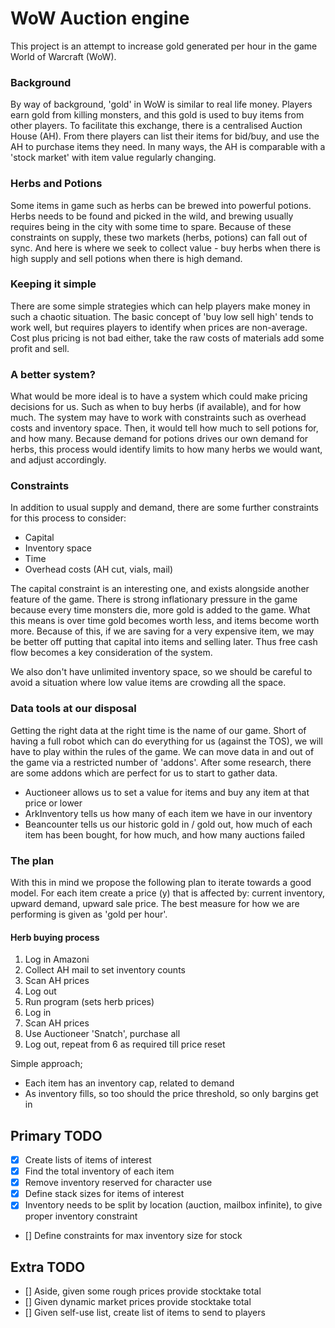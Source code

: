 # WoW Auction engine

This project is an attempt to increase gold generated per hour in the game World of Warcraft (WoW).

### Background
By way of background, 'gold' in WoW is similar to real life money. Players earn gold from killing monsters, and this gold is used to buy items from other players. To facilitate this exchange, there is a centralised Auction House (AH). From there players can list their items for bid/buy, and use the AH to purchase items they need. In many ways, the AH is comparable with a 'stock market' with item value regularly changing. 

### Herbs and Potions
Some items in game such as herbs can be brewed into powerful potions. Herbs needs to be found and picked in the wild, and brewing usually requires being in the city with some time to spare. Because of these constraints on supply, these two markets (herbs, potions) can fall out of sync. And here is where we seek to collect value - buy herbs when there is high supply and sell potions when there is high demand.

### Keeping it simple
There are some simple strategies which can help players make money in such a chaotic situation. The basic concept of 'buy low sell high' tends to work well, but requires players to identify when prices are non-average. Cost plus pricing is not bad either, take the raw costs of materials add some profit and sell.

### A better system?
What would be more ideal is to have a system which could make pricing decisions for us. Such as when to buy herbs (if available), and for how much. The system may have to work with constraints such as overhead costs and inventory space. Then, it would tell how much to sell potions for, and how many. Because demand for potions drives our own demand for herbs, this process would identify limits to how many herbs we would want, and adjust accordingly.

### Constraints
In addition to usual supply and demand, there are some further constraints for this process to consider:
* Capital
* Inventory space
* Time
* Overhead costs (AH cut, vials, mail)

The capital constraint is an interesting one, and exists alongside another feature of the game. There is strong inflationary pressure in the game because every time monsters die, more gold is added to the game. What this means is over time gold becomes worth less, and items become worth more. Because of this, if we are saving for a very expensive item, we may be better off putting that capital into items and selling later. Thus free cash flow becomes a key consideration of the system.

We also don't have unlimited inventory space, so we should be careful to avoid a situation where low value items are crowding all the space. 

### Data tools at our disposal
Getting the right data at the right time is the name of our game. Short of having a full robot which can do everything for us (against the TOS), we will have to play within the rules of the game. We can move data in and out of the game via a restricted number of 'addons'. After some research, there are some addons which are perfect for us to start to gather data.
- Auctioneer allows us to set a value for items and buy any item at that price or lower
- ArkInventory tells us how many of each item we have in our inventory
- Beancounter tells us our historic gold in / gold out, how much of each item has been bought, for how much, and how many auctions failed

### The plan
With this in mind we propose the following plan to iterate towards a good model. For each item create a price (y) that is affected by: current inventory, upward demand, upward sale price. The best measure for how we are performing is given as 'gold per hour'.

#### Herb buying process

1) Log in Amazoni
2) Collect AH mail to set inventory counts
3) Scan AH prices
4) Log out
5) Run program (sets herb prices)
6) Log in
7) Scan AH prices
8) Use Auctioneer 'Snatch', purchase all
9) Log out, repeat from 6 as required till price reset

Simple approach;
* Each item has an inventory cap, related to demand
* As inventory fills, so too should the price threshold, so only bargins get in

## Primary TODO
- [X] Create lists of items of interest
- [X] Find the total inventory of each item
- [X] Remove inventory reserved for character use
- [X] Define stack sizes for items of interest
- [X] Inventory needs to be split by location (auction, mailbox infinite), to give proper inventory constraint
- [] Define constraints for max inventory size for stock

## Extra TODO
- [] Aside, given some rough prices provide stocktake total
- [] Given dynamic market prices provide stocktake total
- [] Given self-use list, create list of items to send to players



